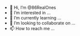 - 👋 Hi, I’m @86RealOnes
- 👀 I’m interested in ...
- 🌱 I’m currently learning ...
- 💞️ I’m looking to collaborate on ...
- 📫 How to reach me ...

<!---
86RealOnes/86RealOnes is a ✨ special ✨ repository because its `README.md` (this file) appears on your GitHub profile.
You can click the Preview link to take a look at your changes.
--->

